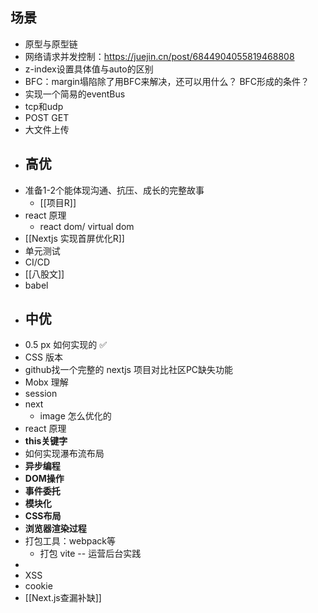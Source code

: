 ## 场景
- 原型与原型链
- 网络请求并发控制：https://juejin.cn/post/6844904055819468808
- z-index设置具体值与auto的区别
- BFC：margin塌陷除了用BFC来解决，还可以用什么？ BFC形成的条件？
- 实现一个简易的eventBus
- tcp和udp
- POST GET
- 大文件上传
- ## 高优
- 准备1-2个能体现沟通、抗压、成长的完整故事
	- [[项目R]]
- react 原理
	- react dom/ virtual dom
- [[Nextjs 实现首屏优化R]]
- 单元测试
- CI/CD
- [[八股文]]
- babel
- ## 中优
- 0.5 px 如何实现的 ✅
- CSS 版本
- github找一个完整的 nextjs 项目对比社区PC缺失功能
- Mobx 理解
- session
- next
	- image 怎么优化的
- react 原理
- **this关键字**
- 如何实现瀑布流布局
- **异步编程**
- **DOM操作**
- **事件委托**
- **模块化**
- **CSS布局**
- **浏览器渲染过程**
- 打包工具：webpack等
	- 打包 vite -- 运营后台实践
-
- XSS
- cookie
- [[Next.js查漏补缺]]